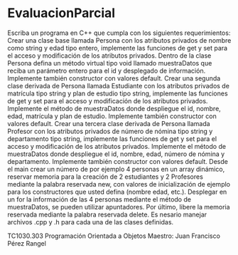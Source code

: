# EvaluacionParcial

Escriba un programa en C++ que cumpla con los siguientes requerimientos: 
Crear una clase base llamada Persona con los atributos privados de nombre como string y edad tipo 
entero, implemente las funciones de get y set para el acceso y modificación de los atributos privados. 
Dentro de la clase Persona defina un método virtual tipo void llamado muestraDatos que reciba un 
parámetro entero para el id y desplegado de información. Implemente también constructor con valores 
default. 
Crear una segunda clase derivada de Persona llamada Estudiante con los atributos privados de matrícula 
tipo string y plan de estudio tipo string, implemente las funciones de get y set para el acceso y 
modificación de los atributos privados. Implemente el método de muestraDatos donde despliegue el id, 
nombre, edad, matrícula y plan de estudio. Implemente también constructor con valores default. 
Crear una tercera clase derivada de Persona llamada Profesor con los atributos privados de número de 
nómina tipo string y departamento tipo string, implemente las funciones de get y set para el acceso y 
modificación de los atributos privados. Implemente el método de muestraDatos donde despliegue el id, 
nombre, edad, número de nómina y departamento. Implemente también constructor con valores 
default. 
Desde el main crear un número de por ejemplo 4 personas en un array dinámico, reservar memoria para 
la creación de 2 estudiantes y 2 Profesores mediante la palabra reservada new, con valores de 
inicialización de ejemplo para los constructores que usted defina (nombre edad, etc.). Desplegar en un 
for la información de las 4 personas mediante el método de muestraDatos, se pueden utilizar 
apuntadores. 
Por último, libere la memoria reservada mediante la palabra reservada delete. Es nesario manejar 
archivos .cpp y .h para cada una de las clases definidas. 

TC1030.303 Programación Orientada a Objetos
Maestro: Juan Francisco Pérez Rangel
